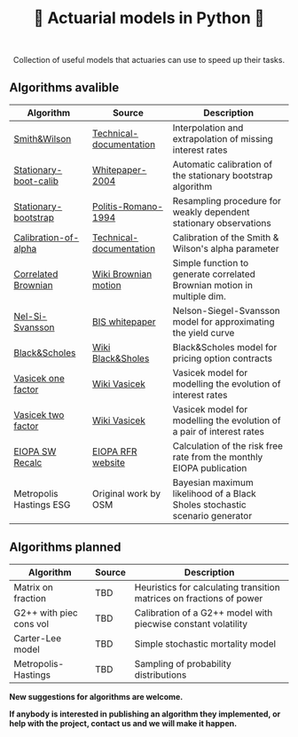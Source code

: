 <h1 align="center" style="border-botom: none">
  <b>
    🐍 Actuarial models in Python 🐍     
  </b>
</h1>

</br>

<p align="center">
  Collection of useful models that actuaries can use to speed up their tasks. 
</p>

## Algorithms avalible

| Algorithm               | Source                              | Description                                                                 |
| ----------------------  | ----------------------------------- | ----------------------------------------------------------------------      |
| [Smith&Wilson]          | [Technical-documentation]           | Interpolation and extrapolation of missing interest rates                   |
| [Stationary-boot-calib] | [Whitepaper-2004]                   | Automatic calibration of the stationary bootstrap algorithm                 |
| [Stationary-bootstrap]  | [Politis-Romano-1994]               | Resampling procedure for weakly dependent stationary observations           |
| [Calibration-of-alpha]  | [Technical-documentation]           | Calibration of the Smith & Wilson's alpha parameter                         |
| [Correlated Brownian]   | [Wiki Brownian motion]              | Simple function to generate correlated Brownian motion in multiple dim.     |
| [Nel-Si-Svansson]       | [BIS whitepaper]                    | Nelson-Siegel-Svansson model for approximating the yield curve              |
| [Black&Scholes]         | [Wiki Black&Sholes]                 | Black&Scholes model for pricing option contracts                            |
| [Vasicek one factor]    | [Wiki Vasicek]                      | Vasicek model for modelling the evolution of interest rates                 |
| [Vasicek two factor]    | [Wiki Vasicek]                      | Vasicek model for modelling the evolution of a pair of interest rates       |
| [EIOPA SW Recalc]       | [EIOPA RFR website]                 | Calculation of the risk free rate from the monthly EIOPA publication        |
| Metropolis Hastings ESG | Original work by OSM                | Bayesian maximum likelihood of a Black Sholes stochastic scenario generator |


[EIOPA RFR website]: https://www.eiopa.europa.eu/tools-and-data/risk-free-interest-rate-term-structures_en
[EIOPA SW Recalc]: https://github.com/qnity/insurance_python/tree/main/EIOPA_smith_wilson_test
[Smith&Wilson]: https://github.com/qnity/insurance_python/tree/main/smith%26wilson
[Technical-documentation]: https://www.eiopa.europa.eu/sites/default/files/risk_free_interest_rate/12092019-technical_documentation.pdf
[Stationary-boot-calib]: https://github.com/qnity/insurance_python/tree/main/stationary-bootstrap-calibration
[Whitepaper-2004]: http://public.econ.duke.edu/~ap172/Politis_White_2004.pdf
[Stationary-bootstrap]: https://github.com/qnity/insurance_python/tree/main/stationary-bootstrap
[Politis-Romano-1994]: https://www.jstor.org/stable/2290993
[Calibration-of-alpha]: https://github.com/qnity/insurance_python/tree/main/bisection_alpha
[Correlated Brownian]: https://github.com/qnity/insurance_python/tree/main/correlated_brownian_motion_python
[Wiki Brownian motion]: https://en.wikipedia.org/wiki/Brownian_motion
[Nel-Si-Svansson]: https://github.com/qnity/insurance_python/tree/main/NelsonSiegelSvansson
[BIS whitepaper]: https://www.bis.org/publ/bppdf/bispap25l.pdf
[Black&Scholes]: https://github.com/qnity/insurance_python/tree/main/black%26sholes
[Wiki Black&Sholes]: https://en.wikipedia.org/wiki/Black%E2%80%93Scholes_model
[Vasicek one factor]: https://github.com/qnity/insurance_python/tree/main/vasicek_one_factor
[Wiki Vasicek]: https://en.wikipedia.org/wiki/Vasicek_model
[Vasicek two factor]: https://github.com/qnity/insurance_python/tree/main/vasicek_two_factor

## Algorithms planned

| Algorithm              | Source                              | Description                                                            |
| ---------------------- | ----------------------------------- | ---------------------------------------------------------------------- |
| Matrix on fraction     | TBD                                 | Heuristics for calculating transition matrices on fractions of power   |
| G2++ with piec cons vol| TBD                                 | Calibration of a G2++ model with piecwise constant volatility          |
| Carter-Lee model       | TBD                                 | Simple stochastic mortality model                                      |
| Metropolis-Hastings    | TBD                                 | Sampling of probability distributions                                  |

<b> New suggestions for algorithms are welcome. </b>

<b> If anybody is interested in publishing an algorithm they implemented, or help with the project, contact us and we will make it happen. </b>
